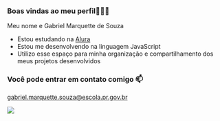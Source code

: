 ### Boas vindas ao meu perfil👼👨‍🎓

Meu nome e Gabriel Marquette de Souza

- Estou estudando na [Alura](https://www.alura.com.br)
- Estou me desenvolvendo na linguagem JavaScript
- Utilizo esse espaço para minha organização e compartilhamento dos meus projetos desenvolvidos

### Você pode entrar em contato comigo 📫

gabriel.marquette.souza@escola.pr.gov.br



![](https://media.tenor.com/LgwQ8f6bwjQAAAAC/sorrindo-tri-be.gif)
